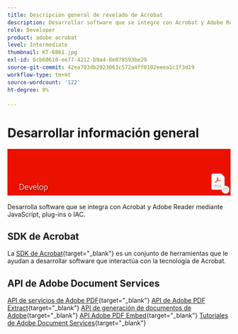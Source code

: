 ```yaml
---
title: Descripción general de revelado de Acrobat
description: Desarrollar software que se integre con Acrobat y Adobe Reader mediante JavaScript, plugins o IAC
role: Developer
product: adobe acrobat
level: Intermediate
thumbnail: KT-6861.jpg
exl-id: 6cb60610-ee77-4212-b9a4-8e078593be29
source-git-commit: 42ea703db2923063c572a4ff0102eeea1c1f3d19
workflow-type: tm+mt
source-wordcount: '122'
ht-degree: 0%

---
```


# Desarrollar información general

![Imagen de revelado de Acrobat](../assets/Hero-Develop.png)

Desarrolla software que se integra con Acrobat y Adobe Reader mediante JavaScript, plug-ins o IAC.

## SDK de Acrobat

La [SDK de Acrobat](https://opensource.adobe.com/dc-acrobat-sdk-docs/acrobatsdk/){target=&quot;_blank&quot;} es un conjunto de herramientas que le ayudan a desarrollar software que interactúa con la tecnología de Acrobat.

## API de Adobe Document Services

[API de servicios de Adobe PDF](https://developer.adobe.com/document-services/apis/pdf-services/){target=&quot;_blank&quot;}
[API de Adobe PDF Extract](https://developer.adobe.com/document-services/apis/pdf-extract/){target=&quot;_blank&quot;}
[API de generación de documentos de Adobe](https://developer.adobe.com/document-services/apis/doc-generation/){target=&quot;_blank&quot;}
[API Adobe PDF Embed](https://developer.adobe.com/document-services/apis/pdf-embed/){target=&quot;_blank&quot;}
[Tutoriales de Adobe Document Services](https://experienceleague.adobe.com/docs/document-services/tutorials/overview.html){target=&quot;_blank&quot;}
